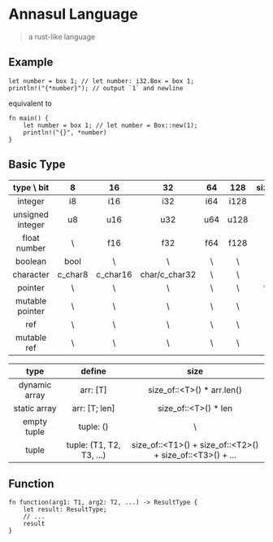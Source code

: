 # Annasul Language

> a rust-like language

## Example

```
let number = box 1; // let number: i32.Box = box 1;
println!("{*number}"); // output `1` and newline
```

equivalent to

```ignore
fn main() {
    let number = box 1; // let number = Box::new(1); 
    println!("{}", *number)
}
```

## Basic Type

|    type \ bit    |    8    |    16    |      32       | 64  | 128  | size(32\|64) |
|:----------------:|:-------:|:--------:|:-------------:|:---:|:----:|:------------:|
|     integer      |   i8    |   i16    |      i32      | i64 | i128 |    isize     |
| unsigned integer |   u8    |   u16    |      u32      | u64 | u128 |    usize     |
|   float number   |    \    |   f16    |      f32      | f64 | f128 |      \       |
|     boolean      |  bool   |    \     |       \       |  \  |  \   |      \       |
|    character     | c_char8 | c_char16 | char/c_char32 |  \  |  \   |      \       |
|     pointer      |    \    |    \     |       \       |  \  |  \   |   *const T   |
| mutable pointer  |    \    |    \     |       \       |  \  |  \   |    *mut T    |
|       ref        |    \    |    \     |       \       |  \  |  \   |      &T      |
|   mutable ref    |    \    |    \     |       \       |  \  |  \   |    &mut T    |

|     type      |          define          |                             size                             |
|:-------------:|:------------------------:|:------------------------------------------------------------:|
| dynamic array |        arr: \[T\]        |                 size_of::\<T\>() * arr.len()                 |
| static array  |     arr: \[T; len\]      |                    size_of::\<T\>() * len                    |
|  empty tuple  |        tuple: ()         |                              \                               |
|     tuple     | tuple: (T1, T2, T3, ...) | size_of::\<T1>() + size_of::\<T2>() + size_of::\<T3>() + ... |

## Function

```
fn function(arg1: T1, arg2: T2, ...) -> ResultType {
    let result: ResultType;
    // ...
    result
}
```


